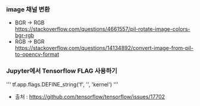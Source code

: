 ### image 채널 변환
- BGR → RGB </br>
<https://stackoverflow.com/questions/4661557/pil-rotate-image-colors-bgr-rgb>
- RGB → BGR </br>
<https://stackoverflow.com/questions/14134892/convert-image-from-pil-to-opencv-format>

### Jupyter에서 Tensorflow FLAG 사용하기
'''
tf.app.flags.DEFINE_string('f', '', 'kernel')
'''
- 출처 : https://github.com/tensorflow/tensorflow/issues/17702

